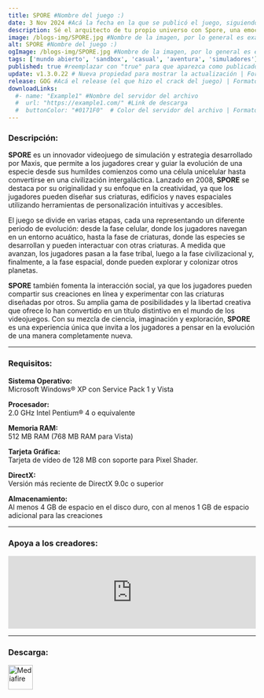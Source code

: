 ```yaml
---
title: SPORE #Nombre del juego :)
date: 3 Nov 2024 #Acá la fecha en la que se publicó el juego, siguiendo este formato: Dia "30", Mes "Oct", Año "2024" = como debe quedar: 30 Oct 2024
description: Sé el arquitecto de tu propio universo con Spore, una emocionante aventura para un solo jugador. Desde una célula hasta un dios galáctico, haz evolucionar a tu criatura en un universo de tus propias creaciones.. #Acá una mini descripción del juego
image: /blogs-img/SPORE.jpg #Nombre de la imagen, por lo general es exactamente el mismo nombre que el juego excluyendo lo ":" (Dos puntos)
alt: SPORE #Nombre del juego :)
ogImage: /blogs-img/SPORE.jpg #Nombre de la imagen, por lo general es exactamente el mismo nombre que el juego excluyendo lo ":" (Dos puntos)
tags: ['mundo abierto', 'sandbox', 'casual', 'aventura', 'simuladores'] #Acá la categoría o categorías del juego, si es más de una se coloca en este formato: ['categoría1', 'categoría2']o
published: true #reemplazar con "true" para que aparezca como publicado
update: v1.3.0.22 # Nueva propiedad para mostrar la actualización | Formato: v1.0.0
release: GOG #Acá el release (el que hizo el crack del juego) | Formato: Nicolhetti
downloadLinks:
  #- name: "Example1" #Nombre del servidor del archivo
  #  url: "https://example1.com/" #Link de descarga
  #  buttonColor: "#0171F0"  # Color del servidor del archivo | Formato hexadecimal | MediaFire: #0171F0 | Buzzheavier: #FF6600 |
---
```


<!--En VSCode seleccionando una palabra, por ejemplo: "SPORE" y apretando Ctrl+F2 se seleccionan todas las palabras iguales-->

### Descripción:
**SPORE** es un innovador videojuego de simulación y estrategia desarrollado por Maxis, que permite a los jugadores crear y guiar la evolución de una especie desde sus humildes comienzos como una célula unicelular hasta convertirse en una civilización intergaláctica. Lanzado en 2008, **SPORE** se destaca por su originalidad y su enfoque en la creatividad, ya que los jugadores pueden diseñar sus criaturas, edificios y naves espaciales utilizando herramientas de personalización intuitivas y accesibles.

El juego se divide en varias etapas, cada una representando un diferente periodo de evolución: desde la fase celular, donde los jugadores navegan en un entorno acuático, hasta la fase de criaturas, donde las especies se desarrollan y pueden interactuar con otras criaturas. A medida que avanzan, los jugadores pasan a la fase tribal, luego a la fase civilizacional y, finalmente, a la fase espacial, donde pueden explorar y colonizar otros planetas.

**SPORE** también fomenta la interacción social, ya que los jugadores pueden compartir sus creaciones en línea y experimentar con las criaturas diseñadas por otros. Su amplia gama de posibilidades y la libertad creativa que ofrece lo han convertido en un título distintivo en el mundo de los videojuegos. Con su mezcla de ciencia, imaginación y exploración, **SPORE** es una experiencia única que invita a los jugadores a pensar en la evolución de una manera completamente nueva.

<!--Prompt para Chat-GPT: Hazme una descripción para el juego "SPORE" y cada que menciones "SPORE" ponlo en negrita -->

---

### Requisitos:
**Sistema Operativo:**  
Microsoft Windows® XP con Service Pack 1 y Vista

**Procesador:**  
2.0 GHz Intel Pentium® 4 o equivalente

**Memoria RAM:**  
512 MB RAM (768 MB RAM para Vista)

**Tarjeta Gráfica:**  
Tarjeta de vídeo de 128 MB con soporte para Pixel Shader.

**DirectX:**  
Versión más reciente de DirectX 9.0c o superior

**Almacenamiento:**  
Al menos 4 GB de espacio en el disco duro, con al menos 1 GB de espacio adicional para las creaciones


<!--Si falta o sobra un requisito se quita o se agrega manteniendo el mismo formato-->

---

### Apoya a los creadores:
<iframe src="https://store.steampowered.com/widget/17390/" frameborder="0" style="background-color: transparent; width: 100% !important; aspect-ratio: 646 / 190;"></iframe>

<!--Reemplazar los numeros (AppID) del juego (en este caso 2668510) por el numero (AppID) correspondiente con el juego a publicar-->
<!--El AppID se encuentra en la URL del Juego en Steam-->

---

### Descarga:

[<img src="https://gist.github.com/cxmeel/0dbc95191f239b631c3874f4ccf114e2/raw/download.svg" alt="Mediafire" height="50" />](https://www.mediafire.com/file/k5fm2v5l8ep89us/SPORE%25E2%2584%25A2_Collection_-_By_Nicolhetti_Projects.zip/file)

<!-- # se debe reemplazar por el link de descarga-->

<!--NOMBRE-DEL-SERVICIO se debe reemplazar por el servicio donde está subido el juego-->